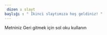 ```yaml
---
 düzen : slayt 
başlığı : " İkinci slaytımıza hoş geldiniz! "
---
```

Metniniz 
Geri gitmek için sol oku kullanın

